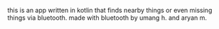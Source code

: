 this is an app written in kotlin that finds nearby things or even missing things via bluetooth.
made with bluetooth by umang h. and aryan m. 
